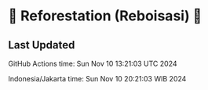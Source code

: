 
# 🌳 Reforestation (Reboisasi) 🌲

## Last Updated

GitHub Actions time: Sun Nov 10 13:21:03 UTC 2024

Indonesia/Jakarta time: Sun Nov 10 20:21:03 WIB 2024
